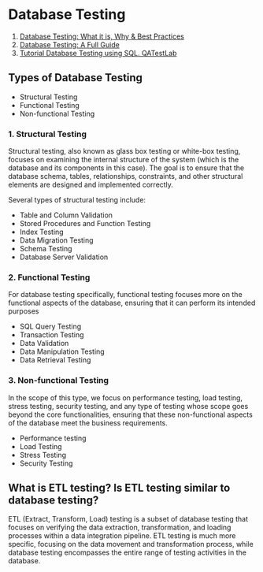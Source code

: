 # Database Testing
1. [Database Testing: What it is, Why & Best Practices](https://testsigma.com/blog/database-testing/)
2. [Database Testing: A Full Guide](https://katalon.com/resources-center/blog/database-testing)
3. [Tutorial Database Testing using SQL. QATestLab](https://qatestlab.com/resources/knowledge-center/tutorial-database-testing-using-sql/)

## Types of Database Testing
- Structural Testing
- Functional Testing
- Non-functional Testing

### 1. Structural Testing
Structural testing, also known as glass box testing or white-box testing, focuses on examining the internal structure of the system (which is the database and its components in this case). The goal is to ensure that the database schema, tables, relationships, constraints, and other structural elements are designed and implemented correctly.

Several types of structural testing include:
- Table and Column Validation
- Stored Procedures and Function Testing
- Index Testing
- Data Migration Testing
- Schema Testing
- Database Server Validation
### 2. Functional Testing
For database testing specifically, functional testing focuses more on the functional aspects of the database, ensuring that it can perform its intended purposes
- SQL Query Testing
- Transaction Testing
- Data Validation
- Data Manipulation Testing
- Data Retrieval Testing
### 3. Non-functional Testing
In the scope of this type, we focus on performance testing, load testing, stress testing, security testing, and any type of testing whose scope goes beyond the core functionalities, ensuring that these non-functional aspects of the database meet the business requirements.
- Performance testing
- Load Testing
- Stress Testing
- Security Testing
## What is ETL testing? Is ETL testing similar to database testing?
ETL (Extract, Transform, Load) testing is a subset of database testing that focuses on verifying the data extraction, transformation, and loading processes within a data integration pipeline. ETL testing is much more specific, focusing on the data movement and transformation process, while database testing encompasses the entire range of testing activities in the database.

